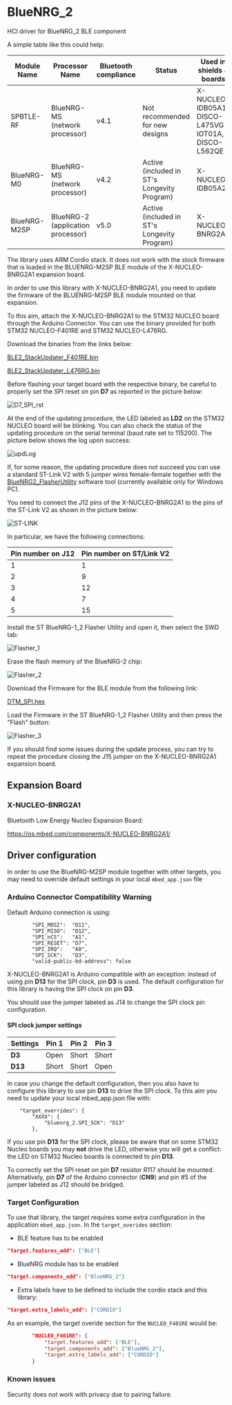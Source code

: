 # BlueNRG_2

HCI driver for BlueNRG_2 BLE component

A simple table like this could help:

|Module Name|Processor Name|Bluetooth compliance|Status|Used in shields & boards|Link|
|-------------|-----------|-----|-|-|-|
|SPBTLE-RF    |BlueNRG-MS (network processor) |v4.1 |Not recommended for new designs             |X-NUCLEO-IDB05A1, DISCO-L475VG-IOT01A, DISCO-L562QE | https://www.st.com/en/wireless-transceivers-mcus-and-modules/spbtle-rf.html |
|BlueNRG-M0   |BlueNRG-MS (network processor) |v4.2 |Active (included in ST's Longevity Program) |X-NUCLEO-IDB05A2 | https://www.st.com/en/wireless-transceivers-mcus-and-modules/bluenrg-m0.html |
|BlueNRG-M2SP |BlueNRG-2 (application processor) |v5.0 |Active (included in ST's Longevity Program) |X-NUCLEO-BNRG2A1 | https://www.st.com/en/wireless-transceivers-mcus-and-modules/bluenrg-m2.html |


The library uses ARM Cordio stack. It does not work with the stock firmware that is loaded in the BLUENRG-M2SP BLE module of the X-NUCLEO-BNRG2A1 expansion board.

In order to use this library with X-NUCLEO-BNRG2A1, you need to update the firmware of the BLUENRG-M2SP BLE module mounted on that expansion.

To this aim, attach the X-NUCLEO-BNRG2A1 to the STM32 NUCLEO board through the Arduino Connector. You can use the binary provided for both STM32 NUCLEO-F401RE and STM32 NUCLEO-L476RG.

Download the binaries from the links below:

[BLE2_StackUpdater_F401RE.bin](https://github.com/STMicroelectronics/mbed-ble/blob/master/BlueNRG2_StackUpdater/BLE2_StackUpdater_F401RE.bin)

[BLE2_StackUpdater_L476RG.bin](https://github.com/STMicroelectronics/mbed-ble/blob/master/BlueNRG2_StackUpdater/BLE2_StackUpdater_L476RG.bin)

Before flashing your target board with the respective binary, be careful to properly set the SPI reset on pin **D7** as reported in the picture below:

![D7_SPI_rst](img/D7_SPI_rst.jpg)

At the end of the updating procedure, the LED labeled as **LD2** on the STM32 NUCLEO board will be blinking.
You can also check the status of the updating procedure on the serial terminal (baud rate set to 115200).
The picture below shows the log upon success:

![updLog](img/updLog.jpg)

If, for some reason, the updating procedure does not succeed you can use a standard ST-Link V2 with 5 jumper wires female-female together with the
[BlueNRG2_FlasherUtility](https://github.com/STMicroelectronics/mbed-ble/blob/master/BlueNRG2_FlasherUtility/en.STSW_BNRGFLASHER.zip) software tool (currently available only for Windows PC).

You need to connect the J12 pins of the X-NUCLEO-BNRG2A1 to the pins of the ST-Link V2 as shown in the picture below:

![ST-LINK](img/ST-LINK.jpg)

In particular, we have the following connections:

|Pin number on J12|Pin number on ST/Link V2|
|--------|----------|
|1       |1         |
|2       |9         |
|3       |12        |
|4       |7         |
|5       |15        |

Install the ST BlueNRG-1_2 Flasher Utility and open it, then select the SWD tab:

![Flasher_1](img/Flasher_1.jpg)

Erase the flash memory of the BlueNRG-2 chip:

![Flasher_2](img/Flasher_2.jpg)

Download the Firmware for the BLE module from the following link:

[DTM_SPI.hex](https://github.com/STMicroelectronics/mbed-ble/blob/master/BlueNRG2_Firmware/DTM_SPI.hex)

Load the Firmware in the ST BlueNRG-1_2 Flasher Utility and then press the "Flash" button:

![Flasher_3](img/Flasher_3.jpg)

If you should find some issues during the update process, you can try to repeat the procedure closing the J15 jumper on the X-NUCLEO-BNRG2A1 expansion board.

## Expansion Board

### X-NUCLEO-BNRG2A1

Bluetooth Low Energy Nucleo Expansion Board:

https://os.mbed.com/components/X-NUCLEO-BNRG2A1/

## Driver configuration

In order to use the BlueNRG-M2SP module together with other targets,
you may need to override default settings in your local `mbed_app.json` file

### Arduino Connector Compatibility Warning

Default Arduino connection is using:

```
        "SPI_MOSI":  "D11",
        "SPI_MISO":  "D12",
        "SPI_nCS":   "A1",
        "SPI_RESET": "D7",
        "SPI_IRQ":   "A0",
        "SPI_SCK":   "D3",
        "valid-public-bd-address": false
```

X-NUCLEO-BNRG2A1 is Arduino compatible with an exception: instead of using pin **D13** for the SPI clock, pin **D3** is used.
The default configuration for this library is having the SPI clock on pin **D3**.

You should use the jumper labeled as J14 to change the SPI clock pin configuration.

#### SPI clock jumper settings

|Settings|Pin 1|Pin 2|Pin 3|
|--------|-----|-----|-----|
|**D3**  |Open |Short|Short|
|**D13** |Short|Short|Open |

In case you change the default configuration, then you also have to configure this library to use pin **D13** to drive the SPI clock.
To this aim you need to update your local mbed_app.json file with:

```
    "target_overrides": {
        "XXXX": {
            "bluenrg_2.SPI_SCK": "D13"
        },
```

If you use pin **D13** for the SPI clock, please be aware that on some STM32 Nucleo boards you may **not** drive the LED,
otherwise you will get a conflict: the LED on STM32 Nucleo boards is connected to pin **D13**.

To correctly set the SPI reset on pin **D7** resistor R117 should be mounted.
Alternatively, pin **D7** of the Arduino connector (**CN9**) and pin #5 of the jumper labeled as J12 should be bridged.

### Target Configuration

To use that library, the target requires some extra configuration in the application `mbed_app.json`. In the `target_overides` section:   

* BLE feature has to be enabled

```json
"target.features_add": ["BLE"]
```

* BlueNRG module has to be enabled

```json
"target.components_add": ["BlueNRG_2"]
```

* Extra labels have to be defined to include the cordio stack and this library: 

```json
"target.extra_labels_add": ["CORDIO"]
```

As an example, the target overide section for the `NUCLEO_F401RE` would be: 

```json
        "NUCLEO_F401RE": {
            "target.features_add": ["BLE"],
            "target.components_add": ["BlueNRG_2"],
            "target.extra_labels_add": ["CORDIO"]
        }
```

### Known issues

Security does not work with privacy due to pairing failure.